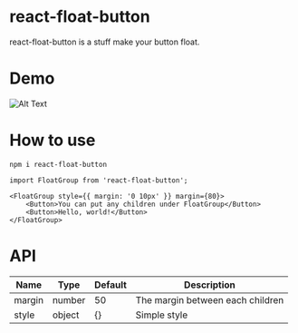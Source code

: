# react-float-button

react-float-button is a stuff make your button float.

# Demo
![Alt Text](https://media.giphy.com/media/l4EpbSsKWt3nupn4Q/giphy.gif)

# How to use
```
npm i react-float-button
```
```
import FloatGroup from 'react-float-button';

<FloatGroup style={{ margin: '0 10px' }} margin={80}>
    <Button>You can put any children under FloatGroup</Button>
    <Button>Hello, world!</Button>
</FloatGroup>
```
# API
| Name | Type | Default	| Description |
| ------ | ------ | ------ | ------ |
| margin | number | 50 | The margin between each children |
| style | object | {} | Simple style |

